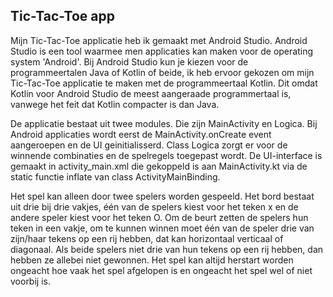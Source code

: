 ## Tic-Tac-Toe app
Mijn Tic-Tac-Toe applicatie heb ik gemaakt met Android Studio. Android Studio is een tool waarmee men applicaties kan maken voor de operating system 'Android'. 
Bij Android Studio kun je kiezen voor de programmeertalen Java of Kotlin of beide, ik heb ervoor gekozen om mijn Tic-Tac-Toe applicatie te maken met de programmeertaal Kotlin. 
Dit omdat Kotlin voor Android Studio de meest aangeraade programmertaal is, vanwege het feit dat Kotlin compacter is dan Java.

De applicatie bestaat uit twee modules. Die zijn MainActivity en Logica. Bij Android applicaties wordt eerst de MainActivity.onCreate event aangeroepen en de UI geinitialisserd.
Class Logica zorgt er voor de winnende combinaties en de spelregels toegepast wordt. De UI-interface is gemaakt in activity_main.xml die gekoppeld is aan MainActivity.kt via de static functie inflate van class ActivityMainBinding. 

Het spel kan alleen door twee spelers worden gespeeld. Het bord bestaat uit drie bij drie vakjes, één van de spelers kiest voor het teken x en de andere speler kiest voor het teken O. Om de beurt zetten de spelers hun teken in een vakje,
om te kunnen winnen moet één van de speler drie van zijn/haar tekens op een rij hebben, dat kan horizontaal verticaal of diagonaal. Als beide spelers niet drie van hun tekens op een rij hebben, dan hebben ze allebei niet gewonnen.
Het spel kan altijd herstart worden ongeacht hoe vaak het spel afgelopen is en ongeacht het spel wel of niet voorbij is. 
